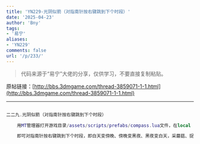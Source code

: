 ```yaml
---
title: 'YN229-光阴似箭（对指南针按右键跳到下个时段）'
date: '2025-04-23'
author: 'Bny'
tags:
- '易宁'
aliases:
- 'YN229'
comments: false
url: '/p/233/'
---
```


> 代码来源于“易宁”大佬的分享，仅供学习，不要直接复制粘贴。

原帖链接：[http://bbs.3dmgame.com/thread-3859071-1-1.html](http://bbs.3dmgame.com/thread-3859071-1-1.html)

---

```lua  

二二九.光阴似箭（对指南针按右键跳到下个时段）

	用MT管理器打开游戏目录/assets/scripts/prefabs/compass.lua文件，在local function GetStatus(inst, viewer)的下一行插入GetClock():NextPhase()

	即可对指南针按右键跳到下个时段，即白天变傍晚、傍晚变黑夜、黑夜变白天，采蘑菇、捉萤火虫等有时段要求的事情，无须再等待了

```  

